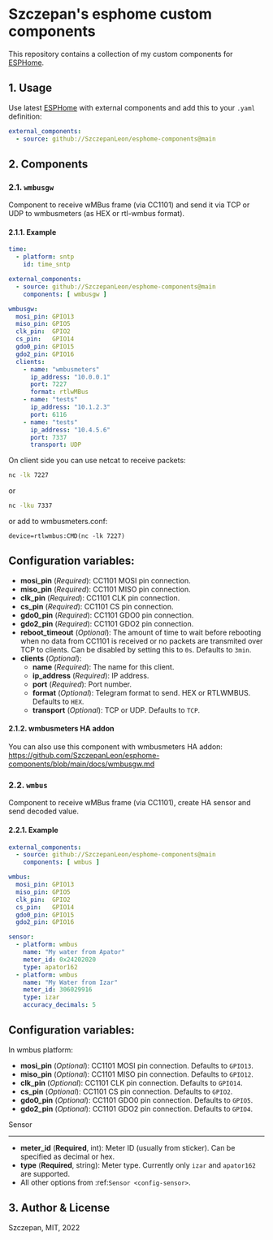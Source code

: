 # Szczepan's esphome custom components

This repository contains a collection of my custom components
for [ESPHome](https://esphome.io/).

## 1. Usage

Use latest [ESPHome](https://esphome.io/)
with external components and add this to your `.yaml` definition:

```yaml
external_components:
  - source: github://SzczepanLeon/esphome-components@main
```

## 2. Components

### 2.1. `wmbusgw`

Component to receive wMBus frame (via CC1101) and send it via TCP or UDP to wmbusmeters (as HEX or rtl-wmbus format).

#### 2.1.1. Example

```yaml
time:
  - platform: sntp
    id: time_sntp

external_components:
  - source: github://SzczepanLeon/esphome-components@main
    components: [ wmbusgw ]

wmbusgw:
  mosi_pin: GPIO13
  miso_pin: GPIO5
  clk_pin:  GPIO2
  cs_pin:   GPIO14
  gdo0_pin: GPIO15
  gdo2_pin: GPIO16
  clients:
    - name: "wmbusmeters"
      ip_address: "10.0.0.1"
      port: 7227
      format: rtlwMBus
    - name: "tests"
      ip_address: "10.1.2.3"
      port: 6116
    - name: "tests"
      ip_address: "10.4.5.6"
      port: 7337
      transport: UDP
```

On client side you can use netcat to receive packets:
```bash
nc -lk 7227
```
or
```bash
nc -lku 7337
```
or add to wmbusmeters.conf:
```
device=rtlwmbus:CMD(nc -lk 7227)
```

Configuration variables:
------------------------

- **mosi_pin** (*Required*): CC1101 MOSI pin connection.
- **miso_pin** (*Required*): CC1101 MISO pin connection.
- **clk_pin** (*Required*): CC1101 CLK pin connection.
- **cs_pin** (*Required*): CC1101 CS pin connection.
- **gdo0_pin** (*Required*): CC1101 GDO0 pin connection.
- **gdo2_pin** (*Required*): CC1101 GDO2 pin connection.
- **reboot_timeout** (*Optional*): The amount of time to wait before rebooting when no data from CC1101 is received or no packets are transmited over TCP to clients. Can be disabled by setting this to ``0s``. Defaults to ``3min``.
- **clients** (*Optional*):
  - **name** (*Required*): The name for this client.
  - **ip_address** (*Required*): IP address.
  - **port** (*Required*): Port number.
  - **format** (*Optional*): Telegram format to send. HEX or RTLWMBUS. Defaults to ``HEX``.
  - **transport** (*Optional*): TCP or UDP. Defaults to ``TCP``.

#### 2.1.2. wmbusmeters HA addon 
You can also use this component with wmbusmeters HA addon:
https://github.com/SzczepanLeon/esphome-components/blob/main/docs/wmbusgw.md

### 2.2. `wmbus`

Component to receive wMBus frame (via CC1101), create HA sensor and send decoded value.

#### 2.2.1. Example

```yaml
external_components:
  - source: github://SzczepanLeon/esphome-components@main
    components: [ wmbus ]

wmbus:
  mosi_pin: GPIO13
  miso_pin: GPIO5
  clk_pin:  GPIO2
  cs_pin:   GPIO14
  gdo0_pin: GPIO15
  gdo2_pin: GPIO16

sensor:
  - platform: wmbus
    name: "My water from Apator"
    meter_id: 0x24202020
    type: apator162
  - platform: wmbus
    name: "My Water from Izar"
    meter_id: 306029916
    type: izar
    accuracy_decimals: 5

```

Configuration variables:
------------------------

In wmbus platform:

- **mosi_pin** (*Optional*): CC1101 MOSI pin connection. Defaults to ``GPIO13``.
- **miso_pin** (*Optional*): CC1101 MISO pin connection. Defaults to ``GPIO12``.
- **clk_pin** (*Optional*): CC1101 CLK pin connection. Defaults to ``GPIO14``.
- **cs_pin** (*Optional*): CC1101 CS pin connection. Defaults to ``GPIO2``.
- **gdo0_pin** (*Optional*): CC1101 GDO0 pin connection. Defaults to ``GPIO5``.
- **gdo2_pin** (*Optional*): CC1101 GDO2 pin connection. Defaults to ``GPIO4``.

Sensor
******

- **meter_id** (**Required**, int): Meter ID (usually from sticker). Can be specified as decimal or hex.
- **type** (**Required**, string):  Meter type. Currently only `izar` and `apator162` are supported.
- All other options from :ref:`Sensor <config-sensor>`.

## 3. Author & License

Szczepan, MIT, 2022
